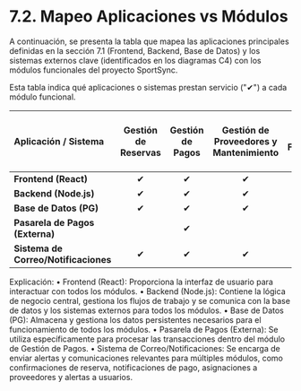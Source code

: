 # 7.2. Mapeo Aplicaciones vs Módulos

A continuación, se presenta la tabla que mapea las aplicaciones principales definidas en la sección 7.1 (Frontend, Backend, Base de Datos) y los sistemas externos clave (identificados en los diagramas C4) con los módulos funcionales del proyecto SportSync.

Esta tabla indica qué aplicaciones o sistemas prestan servicio ("✔") a cada módulo funcional.

| Aplicación / Sistema | Gestión de Reservas | Gestión de Pagos | Gestión de Proveedores y Mantenimiento | Gestión Financiera | Gestión de Usuarios y Entidades | Notificaciones Inteligentes |
| :--- | :---: | :---: | :---: | :---: | :---: | :---: |
| **Frontend (React)** | ✔ | ✔ | ✔ | ✔ | ✔ | ✔ |
| **Backend (Node.js)** | ✔ | ✔ | ✔ | ✔ | ✔ | ✔ |
| **Base de Datos (PG)** | ✔ | ✔ | ✔ | ✔ | ✔ | ✔ |
| **Pasarela de Pagos (Externa)** | | ✔ | | | | |
| **Sistema de Correo/Notificaciones** | ✔ | ✔ | ✔ | | ✔ | ✔ |

Explicación:
•	Frontend (React): Proporciona la interfaz de usuario para interactuar con todos los módulos.
•	Backend (Node.js): Contiene la lógica de negocio central, gestiona los flujos de trabajo y se comunica con la base de datos y los sistemas externos para todos los módulos.
•	Base de Datos (PG): Almacena y gestiona los datos persistentes necesarios para el funcionamiento de todos los módulos.
•	Pasarela de Pagos (Externa): Se utiliza específicamente para procesar las transacciones dentro del módulo de Gestión de Pagos.
•	Sistema de Correo/Notificaciones: Se encarga de enviar alertas y comunicaciones relevantes para múltiples módulos, como confirmaciones de reserva, notificaciones de pago, asignaciones a proveedores y alertas a usuarios.
